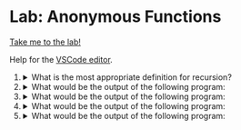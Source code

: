 # Lab: Anonymous Functions

[Take me to the lab!](https://kodekloud.com/topic/lab-anonymous-functions/)

Help for the [VSCode editor](https://github.com/kodekloudhub/community-faq/blob/main/docs/vscode-tips.md).


1.  <details>
    <summary>What is the most appropriate definition for recursion?</summary>

    1.  ```go
        var my_func := (func(s string) {fmt.Println("Hey there,", s)})
        ```
    1.  ```go
        var (my_func = func(s string) {fmt.Println("Hey there,", s)})
        ```
    1.  ```go
        func main() {
            var (
                    my_func = func(s string) { fmt.Println("Hey there,", s) }
            )
            my_func("Joe")
        }
        ```
    1.  ```go
        var my_func func := (func(s string) {fmt.Println("Hey there,", s)})
        ```

    <details>
    <summary>Reveal</summary>

    > B, C

    Quite simply, you can never use `:=` with a `var` statement, leaving only two possible answers.

    </details>
    </details>

1.  <details>
    <summary>What would be the output of the following program:</summary>

    ```go
    package main

    import (
            "fmt"
            "strings"
    )

    func main() {
            x := func(s string) string {
                    return strings.ToUpper(s)
            }
            fmt.Printf("%T \n", x)
            fmt.Println(x("Joe"))
    }
    ```

    * func(string) string<br/>joe
    * func(string) string<br/>JOE
    * string<br/>Joe
    * func(string)<br/>JOE

    <details>
    <summary>Reveal</summary>

    > func(string) string<br/>JOE

    * Declare a variable `x` as an anonymous function that takes a `string`, returns a `string` with a body that returns the uppercase of what ever is passed as the argument.
    * Print the type of variable `x`, which will yield the function signature. A signature comprises:
        1. `func`
        1. `(`
        1. List of argument *types* (if any)
        1. `)`
        1. Return type(s) (if any) - the return types being a bracketed list if there is more then one.
    * Print the invocation of the function via `x`, passing "Joe" as an argument. This is returned as "JOE" which gets printed.

    </details>
    </details>

1.  <details>
    <summary>What would be the output of the following program:</summary>

    ```go
    package main

    import (
        "fmt"
        "strings"
    )

    func main() {
        x := func(s string) {
            fmt.Println(strings.ToLower(s))
        }
        fmt.Printf("%T \n", x)
        x("RacheL")
    }
    ```

    * func(string)<br/>rachel
    * func(string) string<br/>RACHEL
    * func(string) string<br/>rachel
    * func(string)<br/>Rachel

    <details>
    <summary>Reveal</summary>

    > func(string)<br/>rachel

    Very similar to the previous question, however

    * Variable `x` is assigned the anonymous function
    * The function handles the printing itself, therefore does not return anything, thus the signature that is printed is only `func(string)`
    * The function is lowercasing the value it is given.

    </details>
    </details>

1.  <details>
    <summary>What would be the output of the following program:</summary>

    ```go
    package main

    import (
        "fmt"
        "strings"
    )

    func main() {
        x := func(s string) {
            fmt.Println(strings.ToLower(s))
        }("RacheL")
        fmt.Printf("%T \n", x)
    }
    ```

    * func(string)<br/>Rachel
    * Error
    * func(string) string<br/>rachel
    * func(string)<br/>rachel

    <details>
    <summary>Reveal</summary>

    > Error

    * The compiler detects an attempt to call the function during assignment of an anonymous function to a variable :- `}("RacheL)`. This is illegal so the program fails to compile.

    </details>
    </details>

1.  <details>
    <summary>What would be the output of the following program:</summary>

    Add package and import statements as needed

    ```go
    var (
            cube = func(i int) string {
                    c := i * i * i
                    return strconv.Itoa(c)
            }
    )

    func main() {
            x := cube(8)
            fmt.Printf("%T %v", x, x)
    }
    ```

    * func(i int) string<br/>512
    * int 512
    * func(i int) int string<br/>512
    * string 512

    <details>
    <summary>Reveal</summary>

    > string 512

    Note the use of `strconv.Itoa`. To build this program requires the additional import of `"strconv"`. Recall from earlier labs that `Itoa` converts an integer to its string representation.

    * `cube` is decalred as a package variable that holds an anonymous function that takes `int` and returns `string`
    * The function computes the cube of `i`, converts that to a string and returns it.
    * In `main()` variable `x` is assigned the value returned by calling `cube` with 8.
    * Finally print the type and value of `x`. `x` is the value returned by `cube`, not `cube` itself, therefore its type is `string`. The value of `x` is the string "512" so that's just printed. It's all on the same line since it's a single `Printf` with no newline character in it.

    </details>
    </details>

